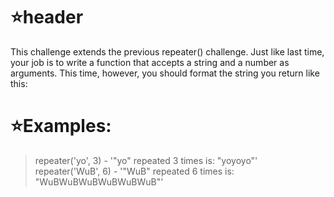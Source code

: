 # :star:header

This challenge extends the previous repeater() challenge. Just like last time, your job is to write a function that accepts a string and a number as arguments. This time, however, you should format the string you return like this:
# :star:Examples:


> repeater('yo', 3)  -  '"yo" repeated 3 times is: "yoyoyo"'<br>
> repeater('WuB', 6)  -  '"WuB" repeated 6 times is: "WuBWuBWuBWuBWuBWuB"'

